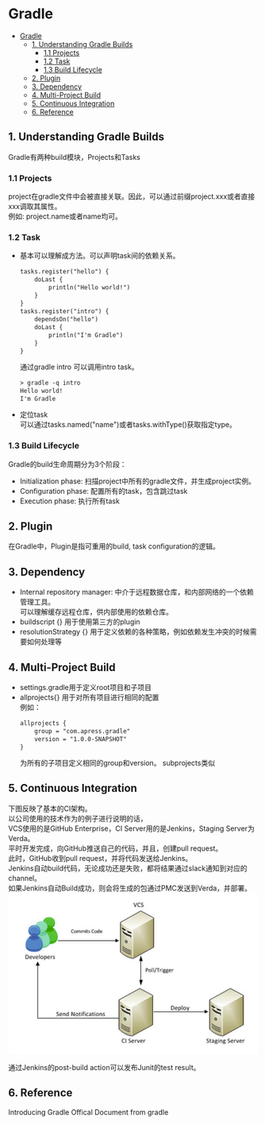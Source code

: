 # Gradle
- [Gradle](#gradle)
  - [1. Understanding Gradle Builds](#1-understanding-gradle-builds)
    - [1.1 Projects](#11-projects)
    - [1.2 Task](#12-task)
    - [1.3 Build Lifecycle](#13-build-lifecycle)
  - [2. Plugin](#2-plugin)
  - [3. Dependency](#3-dependency)
  - [4. Multi-Project Build](#4-multi-project-build)
  - [5. Continuous Integration](#5-continuous-integration)
  - [6. Reference](#6-reference)

## 1. Understanding Gradle Builds
Gradle有两种build模块，Projects和Tasks
### 1.1 Projects
project在gradle文件中会被直接关联。因此，可以通过前缀project.xxx或者直接xxx调取其属性。  
例如: project.name或者name均可。
### 1.2 Task
* 基本可以理解成方法。可以声明task间的依赖关系。
    ```
    tasks.register("hello") {
        doLast {
            println("Hello world!")
        }
    }
    tasks.register("intro") {
        dependsOn("hello")
        doLast {
            println("I'm Gradle")
        }
    }
    ```
    通过gradle intro 可以调用intro task。
    ```
    > gradle -q intro
    Hello world!
    I'm Gradle
    ```
* 定位task  
  可以通过tasks.named("name")或者tasks.withType<Type>()获取指定type。

### 1.3 Build Lifecycle
Gradle的build生命周期分为3个阶段：  
* Initialization phase: 扫描project中所有的gradle文件，并生成project实例。
* Configuration phase: 配置所有的task，包含跳过task
* Execution phase: 执行所有task


## 2. Plugin
在Gradle中，Plugin是指可重用的build, task configuration的逻辑。

## 3. Dependency
* Internal repository manager: 中介于远程数据仓库，和内部网络的一个依赖管理工具。  
可以理解缓存远程仓库，供内部使用的依赖仓库。  
* buildscript {} 用于使用第三方的plugin
* resolutionStrategy {} 用于定义依赖的各种策略，例如依赖发生冲突的时候需要如何处理等

## 4. Multi-Project Build
* settings.gradle用于定义root项目和子项目  
* allprojects{} 用于对所有项目进行相同的配置  
  例如：
  ```
  allprojects {
      group = "com.apress.gradle"
      version = "1.0.0-SNAPSHOT"
  }
  ```  
  为所有的子项目定义相同的group和version。
  subprojects类似

## 5. Continuous Integration
下图反映了基本的CI架构。  
以公司使用的技术作为的例子进行说明的话，  
VCS使用的是GitHub Enterprise，CI Server用的是Jenkins，Staging Server为Verda。  
平时开发完成，向GitHub推送自己的代码，并且，创建pull request。  
此时，GitHub收到pull request，并将代码发送给Jenkins。  
Jenkins自动build代码，无论成功还是失败，都将结果通过slack通知到对应的channel。  
如果Jenkins自动Build成功，则会将生成的包通过PMC发送到Verda，并部署。
![continuous integration架构图](./assets/img/continuous-integration.png)  

通过Jenkins的post-build action可以发布Junit的test result。

## 6. Reference
Introducing Gradle
Offical Document from gradle